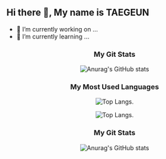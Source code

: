 ## Hi there 👋, My name is TAEGEUN

<!--
**rhkr8521/rhkr8521** is a ✨ _special_ ✨ repository because its `README.md` (this file) appears on your GitHub profile.

Here are some ideas to get you started:

- 🔭 I’m currently working on ...
- 🌱 I’m currently learning ...
- 👯 I’m looking to collaborate on ...
- 🤔 I’m looking for help with ...
- 💬 Ask me about ...
- 📫 How to reach me: ...
- 😄 Pronouns: ...
- ⚡ Fun fact: ...
-->


- 🔭 I’m currently working on ...
- 🌱 I’m currently learning ...

<div align="center">

### My Git Stats<br>
![Anurag's GitHub stats](https://github-readme-stats.vercel.app/api?username=rhkr8521&show_icons=true&layout=comapact&theme=transparent)

### My Most Used Languages<br>
![Top Langs](https://github-readme-stats.vercel.app/api/top-langs/?username=rhkr8521&layout=compact&theme=transparent).

![Top Langs]([https://github-readme-stats.vercel.app/api/top-langs/?username=rhkr8521&layout=compact&theme=transparent](https://github-readme-stats.vercel.app/api?username=anuraghazra&show_icons=true&hide=contribs,prs&cache_seconds=86400&theme=transparent)).

### My Git Stats<br>
![Anurag's GitHub stats](https://github-readme-stats.vercel.app/api?username=rhkr8521&show_icons=true&layout=comapact&theme=transparent)

</div>
